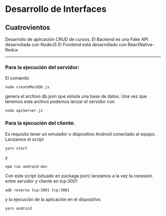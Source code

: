 # Desarrollo de Interfaces
## Cuatrovientos

Desarrollo de aplicación CRUD de cursos.
El Backend es una Fake API desarrollada con NodeJS
El Frontend está desarrollado con ReactNative-Redux

---

### Para la ejecución del servidor:
El comando     

    node createMockDb.js 

genera el archivo db.json que simula una base de datos. 
Una vez que tenemos este archivo podemos lanzar el servidor con

    node apiServer.js

### Para la ejecución del cliente.
Es requisito tener un emulador o dispositivo Android conectado al equipo.
Lanzamos el script 

    yarn start

y 

    npm run android-dev 


Con este script (situado en package.json) lanzamos a la vez la conexión entre servidor y cliente en tcp:3001

    adb reverse tcp:3001 tcp:3001

y la ejecución de la aplicación en el dispositivo

    yarn android



